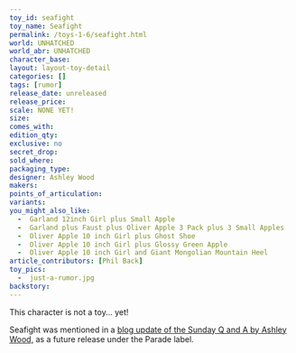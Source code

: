 ```yaml
---
toy_id: seafight
toy_name: Seafight
permalink: /toys-1-6/seafight.html
world: UNHATCHED
world_abr: UNHATCHED
character_base: 
layout: layout-toy-detail
categories: []
tags: [rumor]
release_date: unreleased
release_price: 
scale: NONE YET!
size: 
comes_with: 
edition_qty: 
exclusive: no
secret_drop:
sold_where: 
packaging_type: 
designer: Ashley Wood
makers: 
points_of_articulation: 
variants: 
you_might_also_like:
  -  Garland 12inch Girl plus Small Apple
  -  Garland plus Faust plus Oliver Apple 3 Pack plus 3 Small Apples
  -  Oliver Apple 10 inch Girl plus Ghost Shoe
  -  Oliver Apple 10 inch Girl plus Glossy Green Apple
  -  Oliver Apple 10 inch Girl and Giant Mongolian Mountain Heel
article_contributors: [Phil Back]
toy_pics:
  -  just-a-rumor.jpg
backstory: 
---
```

This character is not a toy... yet! 

Seafight was mentioned in a <a href="https://www.worldofthreea.com/threea-production-blog/qa41" target="_blank">blog update of the Sunday Q and A by Ashley Wood,</a> as a future release under the Parade label.